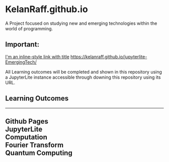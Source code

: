 # KelanRaff.github.io

A Project focused on studying new and emerging technologies within the world of programming.

## Important:
[I'm an inline-style link with title](https://kelanraff.github.io/jupyterlite-EmergingTech/ "JupyterLite Instance")
https://kelanraff.github.io/jupyterlite-EmergingTech/

All Learning outcomes will be completed and shown in this repository using a JupyterLite instance accessible through downing this repository using its URL.

## Learning Outcomes  
------  
Github Pages  
JupyterLite  
Computation  
Fourier Transform  
Quantum Computing  
-----  
